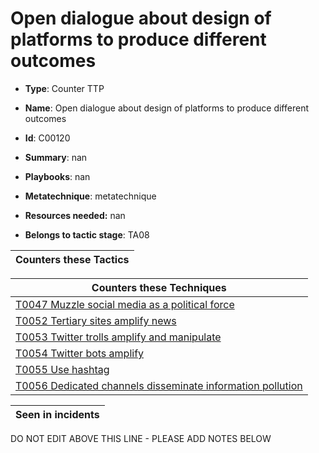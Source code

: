 # Open dialogue about design of platforms to produce different outcomes

* **Type**: Counter TTP

* **Name**: Open dialogue about design of platforms to produce different outcomes

* **Id**: C00120

* **Summary**: nan

* **Playbooks**: nan

* **Metatechnique**: metatechnique

* **Resources needed:** nan

* **Belongs to tactic stage**: TA08


| Counters these Tactics |
| ---------------------- |



| Counters these Techniques |
| ------------------------- |
| [T0047 Muzzle social media as a political force](../techniques/T0047.md) |
| [T0052 Tertiary sites amplify news](../techniques/T0052.md) |
| [T0053 Twitter trolls amplify and manipulate](../techniques/T0053.md) |
| [T0054 Twitter bots amplify](../techniques/T0054.md) |
| [T0055 Use hashtag](../techniques/T0055.md) |
| [T0056 Dedicated channels disseminate information pollution](../techniques/T0056.md) |



| Seen in incidents |
| ----------------- |


DO NOT EDIT ABOVE THIS LINE - PLEASE ADD NOTES BELOW